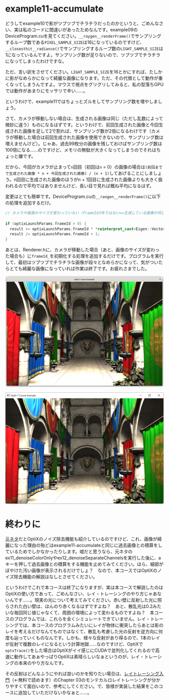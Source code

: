 # example11-accumulate

どうしてexample10で影がツブツブでチラチラだったのかというと、ごめんなさい、実は私のコードに間違いがあったためなんです。example09のDeviceProgram.cuを見てください。`__raygen__renderFrame()`でサンプリングするループ数である`PIXEL_SAMPLE_SIZE`は16になっているのですけど、`__closesthit__radiance()`でサンプリングするループ数の`LIGHT_SAMPLE_SIZE`は1になっているんですよ。サンプリング数が足りないので、ツブツブでチラチラになってしまったわけですな。

ただ、言い訳をさせてください。`LIGHT_SAMPLE_SIZE`を16とかにすれば、たしかに影がなめらかになって綺麗な画像になります。ただ、その代償として動作が重くなってしまうんですよ。マウスで視点をグリグリしてみると、私の型落ちGPUでは動作があまりにモッサリで辛い……。

というわけで、example11ではちょっとズルをしてサンプリング数を増やしましょう。

さて、カメラが移動しない場合は、生成される画像は同じ（ただし乱数によって微妙に違う）ものになるはずです。というわけで、前回生成された画像と今回生成された画像を足して2で割れば、サンプリング数が2倍になるわけです（カメラが移動した場合は前回生成された画像を使用できないので、サンプリング数は増えませんけど）。じゃあ、過去99枚分の画像を残しておけばサンプリング数は100倍になる……のですけど、メモリの無駄が大きくなってしまうのでそれはちょっと嫌です。

だから、今回がカメラが止まって`n`回目（初回は`n` = 0）の画像の場合は`(前回までで生成された画像 * n + 今回生成された画像) / (n + 1)`してあげることにしましょう。n回目に生成された画像のほうがn + 1回目に生成された画像よりも大きく扱われるので平均ではありませんけど、長い目で見れば概ね平均になるはず。

変更はとても簡単です。DeviceProgram.cuの`__rangen__renderFrame()`に以下の処理を追加するだけ。

~~~c++
// カメラや画面のサイズが変わっていない（frameIdが0ではない==生成している画像が同じ）場合は、これまでの繰り返しで作成したピクセルの色と今回のピクセルの色の平均を取りをします。

if (optixLaunchParams.frameId > 0) {
  result += optixLaunchParams.frameId * *reinterpret_cast<Eigen::Vector3f *>(&optixLaunchParams.imageBuffer[x + y * optixGetLaunchDimensions().x]); // 今回のピクセルの色にこれまでの平均値をframeId（これまでに計算したピクセルの数）倍したものを足し合わせて、
  result /= optixLaunchParams.frameId + 1;                                                                                                          // frameId（これまでに計算したピクセルの数）+ 1（今回計算したピクセルの分）で割ります。
}
~~~

あとは、Renderer.hに、カメラが移動した場合（あと、画像のサイズが変わった場合も）に`frameId_`を初期化する処理を追加するだけです。プログラムを実行して、最初はツブツブでチラチラな画像が段々となめらかになって、気がついたらとても綺麗な画像になっていれば作業は終了です。お疲れさまでした。

![example11-accumulate-linux](https://raw.githubusercontent.com/tail-island/optix7courseR/main/image/example11-accumulate-linux.png)

![example11-accumulate-windows](https://raw.githubusercontent.com/tail-island/optix7courseR/main/image/example11-accumulate-windows.png)

# 終わりに

[元ネタ](https://github.com/ingowald/optix7course)だとOptiXのノイズ除去機能も紹介しているのですけど、これ、画像が綺麗になった理由の殆どはexample11-accumulateと同じに過去画像との積算をしているためでしかなかったりします。嘘だと思うなら、元ネタのex11_denoiseColorOnlyやex12_denoiseSeparateChannelsを実行した後に、aキーを押して過去画像との積算をする機能を止めてみてください。ほら、細部がぼやけた汚い画像が表示されるだけでしょ？　なので、本コースではOptiXのノイズ除去機能の解説はなしとさせてください。

というわけでこれで本コースは終了になりますが、実は本コースで解説したのはOptiXの使い方であって、ごめんなさい、レイ・トレーシングのやり方じゃあないんです……。現実の光について考えてみてください。赤い壁に反射した光に照らされた白い壁は、ほんのり赤くなるはずですよね？　あと、散乱光は0.2みたいな毎回同じ値じゃなくて、周囲の環境によって変わるものですよね？　本コースのプログラムでは、これらを全くシミュレートできていません。レイ・トレーシングでは、本コースのプログラムみたいにレイが物体に衝突したらあとは影のレイを考えるだけなんてものではなくて、散乱も考慮した光の反射を逆方向に何度も辿っていくものなんです。しかも、様々な反射があり得るので、1本のレイが反射で複数のレイになるという計算地獄……なのですけど、OptiXで`optxTrace()`をした場合はOptiXがイイ感じにCUDAで並列化してくれるので高速に動作してあぁやっぱりOptiXは素晴らしいなぁというのが、レイ・トレーシングの本来のやり方なんです。

その反射はどんなふうにやれば良いのかを知りたい場合は、[レイトレーシング入門](https://zenn.dev/mebiusbox/books/8d9c42883df9f6)（←無料で読めます）のChapter 03のモンテカルロレイトレーシングが分かりやすくて面白いので、参考にしてください。で、皆様が実装した結果をこのコースに追加していただけないかなぁと……。
